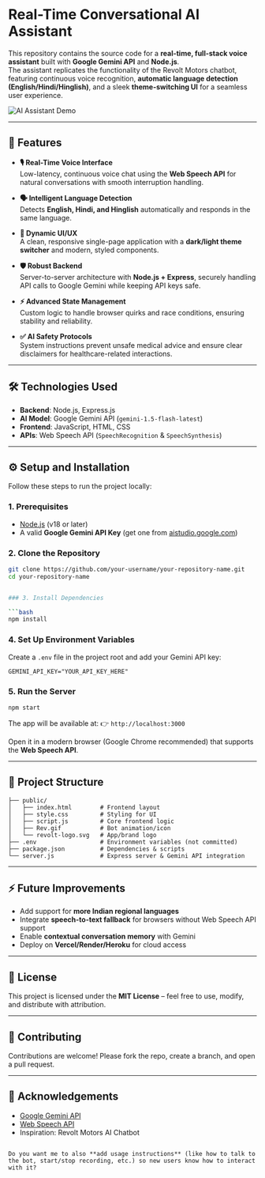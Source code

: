 # Real-Time Conversational AI Assistant

This repository contains the source code for a **real-time, full-stack voice assistant** built with **Google Gemini API** and **Node.js**.  
The assistant replicates the functionality of the Revolt Motors chatbot, featuring continuous voice recognition, **automatic language detection (English/Hindi/Hinglish)**, and a sleek **theme-switching UI** for a seamless user experience.

![AI Assistant Demo](https://i.imgur.com/your-image-url.png)

---

## 🚀 Features

- **🎙 Real-Time Voice Interface**  
  Low-latency, continuous voice chat using the **Web Speech API** for natural conversations with smooth interruption handling.  

- **🗣 Intelligent Language Detection**  
  Detects **English, Hindi, and Hinglish** automatically and responds in the same language.  

- **🎨 Dynamic UI/UX**  
  A clean, responsive single-page application with a **dark/light theme switcher** and modern, styled components.  

- **🛡 Robust Backend**  
  Server-to-server architecture with **Node.js + Express**, securely handling API calls to Google Gemini while keeping API keys safe.  

- **⚡ Advanced State Management**  
  Custom logic to handle browser quirks and race conditions, ensuring stability and reliability.  

- **✅ AI Safety Protocols**  
  System instructions prevent unsafe medical advice and ensure clear disclaimers for healthcare-related interactions.  

---

## 🛠️ Technologies Used

- **Backend**: Node.js, Express.js  
- **AI Model**: Google Gemini API (`gemini-1.5-flash-latest`)  
- **Frontend**: JavaScript, HTML, CSS  
- **APIs**: Web Speech API (`SpeechRecognition` & `SpeechSynthesis`)  

---

## ⚙️ Setup and Installation

Follow these steps to run the project locally:

### 1. Prerequisites
- [Node.js](https://nodejs.org/) (v18 or later)  
- A valid **Google Gemini API Key** (get one from [aistudio.google.com](https://aistudio.google.com))  

### 2. Clone the Repository
```bash
git clone https://github.com/your-username/your-repository-name.git
cd your-repository-name


### 3. Install Dependencies

```bash
npm install
```

### 4. Set Up Environment Variables

Create a `.env` file in the project root and add your Gemini API key:

```
GEMINI_API_KEY="YOUR_API_KEY_HERE"
```

### 5. Run the Server

```bash
npm start
```

The app will be available at:
👉 `http://localhost:3000`

Open it in a modern browser (Google Chrome recommended) that supports the **Web Speech API**.

---

## 📂 Project Structure

```
├── public/
│   ├── index.html        # Frontend layout
│   ├── style.css         # Styling for UI
│   ├── script.js         # Core frontend logic
│   ├── Rev.gif           # Bot animation/icon
│   └── revolt-logo.svg   # App/brand logo
├── .env                  # Environment variables (not committed)
├── package.json          # Dependencies & scripts
└── server.js             # Express server & Gemini API integration
```

---

## ⚡ Future Improvements

* Add support for **more Indian regional languages**
* Integrate **speech-to-text fallback** for browsers without Web Speech API support
* Enable **contextual conversation memory** with Gemini
* Deploy on **Vercel/Render/Heroku** for cloud access

---

## 📝 License

This project is licensed under the **MIT License** – feel free to use, modify, and distribute with attribution.

---

## 🤝 Contributing

Contributions are welcome! Please fork the repo, create a branch, and open a pull request.

---

## 🙌 Acknowledgements

* [Google Gemini API](https://aistudio.google.com)
* [Web Speech API](https://developer.mozilla.org/en-US/docs/Web/API/Web_Speech_API)
* Inspiration: Revolt Motors AI Chatbot

```

Do you want me to also **add usage instructions** (like how to talk to the bot, start/stop recording, etc.) so new users know how to interact with it?
```
